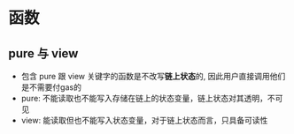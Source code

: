 # 函数
## pure 与 view

- 包含 pure 跟 view 关键字的函数是不改写**链上状态**的, 因此用户直接调用他们是不需要付gas的
- pure: 不能读取也不能写入存储在链上的状态变量，链上状态对其透明，不可见
- view: 能读取但也不能写入状态变量，对于链上状态而言，只具备可读性